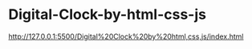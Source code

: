 # Digital-Clock-by-html-css-js

http://127.0.0.1:5500/Digital%20Clock%20by%20html,css,js/index.html
